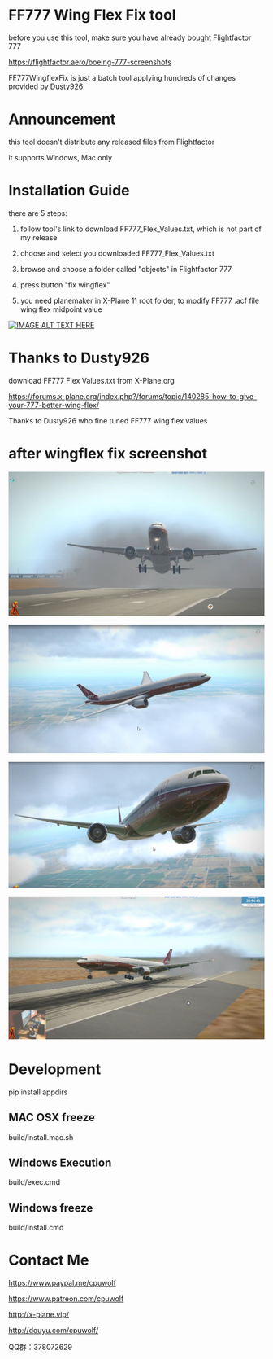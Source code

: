 # FF777 Wing Flex Fix tool

before you use this tool, make sure you have already bought Flightfactor 777 

https://flightfactor.aero/boeing-777-screenshots

FF777WingflexFix is just a batch tool applying hundreds of changes provided by Dusty926

# Announcement

this tool doesn't distribute any released files from Flightfactor

it supports Windows, Mac only


# Installation Guide

there are 5 steps:

1. follow tool's link to download FF777_Flex_Values.txt, which is not part of my release

2. choose and select you downloaded FF777_Flex_Values.txt

3. browse and choose a folder called "objects" in Flightfactor 777

4. press button "fix wingflex"

5. you need planemaker in X-Plane 11 root folder, to modify FF777 .acf file wing flex midpoint value

[![IMAGE ALT TEXT HERE](http://img.youtube.com/vi/1jrAiiAmDxs/0.jpg)](https://youtu.be/1jrAiiAmDxs)


# Thanks to Dusty926

download FF777 Flex Values.txt from X-Plane.org

https://forums.x-plane.org/index.php?/forums/topic/140285-how-to-give-your-777-better-wing-flex/

Thanks to Dusty926 who fine tuned FF777 wing flex values

# after wingflex fix screenshot

![toga](https://github.com/cpuwolf/pyff777wingflexfix/blob/master/img/zbmate_com_obs_addon01%202018-02-14.jpg)

![toga](https://github.com/cpuwolf/pyff777wingflexfix/blob/master/img/zbmate_com_obs_addon02%202018-02-14.jpg)

![toga](https://github.com/cpuwolf/pyff777wingflexfix/blob/master/img/zbmate_com_obs_addon03%202018-02-14.jpg)

![toga](https://github.com/cpuwolf/pyff777wingflexfix/blob/master/img/zbmate_com_obs_addon04%202018-02-14.jpg)

# Development

pip install appdirs

## MAC OSX freeze

build/install.mac.sh

## Windows Execution

build/exec.cmd

## Windows freeze

build/install.cmd

# Contact Me

https://www.paypal.me/cpuwolf

https://www.patreon.com/cpuwolf

http://x-plane.vip/

http://douyu.com/cpuwolf/

QQ群：378072629